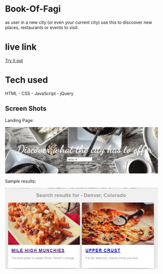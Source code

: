 # Book-Of-Fagi
  as user in a new city (or even your current city) use this to discoover new places, restaurants or events to visit. 

# live link 
[Try it out](https://dadetifa1.github.io/BookOfFagi/) 

# Tech used 
HTML - CSS - JavaScript - jQuery

## Screen Shots
Landing Page:

![Landing Page](screenshots/Start.jpg)

Sample results:

![sample results](screenshots/Search.jpg)
